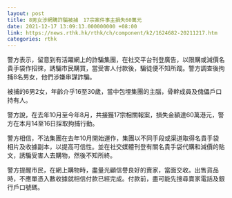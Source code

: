 ```yaml
---
layout: post
title: 8男女涉網購詐騙被捕　17宗案件事主損失60萬元
date: 2021-12-17 13:09:13.000000000 +08:00
link: https://news.rthk.hk/rthk/ch/component/k2/1624682-20211217.htm
categories: rthk
---
```


警方表示，留意到有活躍網上的詐騙集團，在社交平台刊登廣告，以限購或減價名貴手袋作招徠，誘騙市民購買，當受害人付款後，騙徒便不知所蹤。警方調查後拘捕8名男女，他們涉嫌串謀詐騙。

被捕的6男2女，年齡介乎16至30歲，當中包埋集團的主腦，骨幹成員及傀儡戶口持有人。

警方說，在去年10月至今年8月，共接獲17宗相關報案，損失金額達60萬港元，警方在本月14至16日採取拘捕行動。

警方相信，不法集團在去年10月開始運作，集團以不同手段或渠道取得名貴手袋相片及收據副本，以提高可信性。並在社交媒體刊登有關名貴手袋代購和減價的貼文，誘騙受害人去購物，然後不知所終。

警方提醒市民，在網上購物時，盡量光顧信譽良好的賣家，當面交收。出售貨品時，不應單憑入數收據就相信付款已經完成。付款前，盡可能先搜尋賣家電話及銀行戶口號碼。

